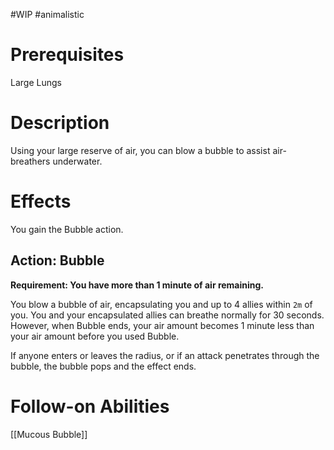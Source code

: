 #WIP #animalistic 

# Prerequisites

Large Lungs

# Description

Using your large reserve of air, you can blow a bubble to assist air-breathers underwater.

# Effects

You gain the Bubble action. 

## Action: Bubble

**Requirement: You have more than 1 minute of air remaining.**

You blow a bubble of air, encapsulating you and up to 4 allies within `2m` of you. You and your encapsulated allies can breathe normally for 30 seconds. However, when Bubble ends, your air amount becomes 1 minute less than your air amount before you used Bubble.

If anyone enters or leaves the radius, or if an attack penetrates through the bubble, the bubble pops and the effect ends.

# Follow-on Abilities

[[Mucous Bubble]]